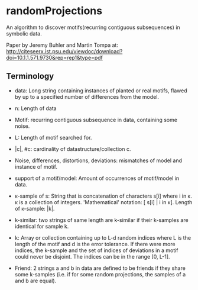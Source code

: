randomProjections
=================
An algorithm to discover motifs(recurring contiguous subsequences) in symbolic data.

Paper by Jeremy Buhler and Martin Tompa at: http://citeseerx.ist.psu.edu/viewdoc/download?doi=10.1.1.571.9730&rep=rep1&type=pdf

Terminology
-----------

 * data: Long string containing instances of planted or real motifs, flawed by up to a specified number of differences from the model.

 * n: Length of data

 * Motif: recurring contiguous subsequence in data, containing some noise.

 * L: Length of motif searched for.

 * |c|, #c: cardinality of datastructure/collection c.

 * Noise, differences, distortions, deviations: mismatches of model and instance of motif.

 * support of a motif/model: Amount of occurrences of motif/model in data.

 * ĸ-sample of s: String that is concatenation of characters s[i] where i in ĸ. ĸ is a collection of integers.
     'Mathematical' notation: [ s[i] | i in ĸ]. Length of ĸ-sample: |k|.

 * k-similar: two strings of same length are k-similar if their k-samples are identical for sample k.

 * k: Array or collection containing up to L-d random indices where L is the length of the motif and d is the error tolerance.
     If there were more indices, the k-sample and the set of indices of deviations in a motif could never be disjoint.
 The indices can be in the range [0, L-1].

 * Friend: 2 strings a and  b in data are defined to be friends if they share some k-samples
     (i.e. if for some random projections, the samples of a and b are equal).
